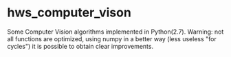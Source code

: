 # hws_computer_vison
Some Computer Vision algorithms implemented in Python(2.7).
Warning: not all functions are optimized,  using numpy in a better way (less useless "for cycles") it is possible to obtain clear improvements.
